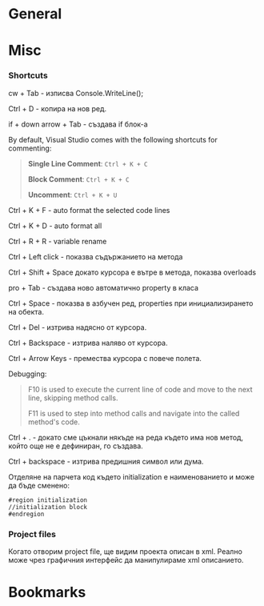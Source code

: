 # General
# Misc

### Shortcuts
cw + Tab - изписва Console.WriteLine();

Ctrl + D - копира на нов ред.

if + down arrow + Tab - създава if блок-а

By default, Visual Studio comes with the following shortcuts for commenting:
>**Single Line Comment**: `Ctrl + K + C`
>
>**Block Comment**: `Ctrl + K + C`
>
>**Uncomment**: `Ctrl + K + U`

Ctrl + K  + F  - auto format the selected code lines

Ctrl + K  + D  - auto format all 

Ctrl + R + R - variable rename

Ctrl + Left click - показва съдържанието на метода 

Ctrl + Shift + Space докато курсора е вътре в метода, показва overloads

pro + Tab - създава ново автоматично property в класа

Ctrl + Space - показва в азбучен ред, properties при инициализирането на обекта.

Ctrl + Del - изтрива надясно от курсора.

Ctrl + Backspace - изтрива наляво от курсора.

Ctrl + Arrow Keys - премества курсора с повече полета.

Debugging:
>F10 is used to execute the current line of code and move to the next line, skipping method calls.
>
>F11 is used to step into method calls and navigate into the called method's code.

Ctrl + .  - докато сме цъкнали някъде на реда където има нов метод, който още не е дефиниран, го създава.

Ctrl + backspace - изтрива предишния символ или дума.

Отделяне на парчета код където initialization е наименованието и може да бъде сменено:
```
#region initialization
//initialization block
#endregion
```
### Project files
Когато отворим project file, ще видим проекта описан в xml. Реално може чрез графичния интерфейс да манипулираме xml описанието.
# Bookmarks
